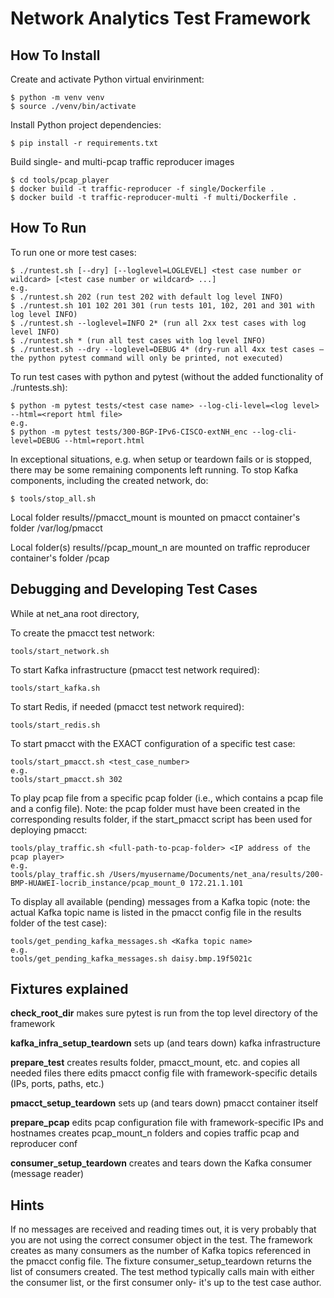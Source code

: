 # Network Analytics Test Framework

## How To Install

Create and activate Python virtual envirinment:
```shell
$ python -m venv venv
$ source ./venv/bin/activate
```

Install Python project dependencies:
```shell
$ pip install -r requirements.txt
```

Build single- and multi-pcap traffic reproducer images
```shell
$ cd tools/pcap_player
$ docker build -t traffic-reproducer -f single/Dockerfile .
$ docker build -t traffic-reproducer-multi -f multi/Dockerfile .
```

## How To Run

To run one or more test cases:
```shell
$ ./runtest.sh [--dry] [--loglevel=LOGLEVEL] <test case number or wildcard> [<test case number or wildcard> ...]
e.g.
$ ./runtest.sh 202 (run test 202 with default log level INFO)
$ ./runtest.sh 101 102 201 301 (run tests 101, 102, 201 and 301 with log level INFO)
$ ./runtest.sh --loglevel=INFO 2* (run all 2xx test cases with log level INFO)
$ ./runtest.sh * (run all test cases with log level INFO)
$ ./runtest.sh --dry --loglevel=DEBUG 4* (dry-run all 4xx test cases – the python pytest command will only be printed, not executed)

```

To run test cases with python and pytest (without the added functionality of ./runtests.sh):
```shell
$ python -m pytest tests/<test case name> --log-cli-level=<log level> --html=<report html file>
e.g.
$ python -m pytest tests/300-BGP-IPv6-CISCO-extNH_enc --log-cli-level=DEBUG --html=report.html

```

In exceptional situations, e.g. when setup or teardown fails or is stopped, there may be some remaining components left running.
To stop Kafka components, including the created network, do:
```shell
$ tools/stop_all.sh

```

Local folder results/<test case>/pmacct_mount is mounted on pmacct container's folder /var/log/pmacct

Local folder(s) results/<test case>/pcap_mount_n are mounted on traffic reproducer container's folder /pcap


## Debugging and Developing Test Cases

While at net_ana root directory,

To create the pmacct test network:
```shell
tools/start_network.sh
```

To start Kafka infrastructure (pmacct test network required):
```shell
tools/start_kafka.sh
```

To start Redis, if needed (pmacct test network required):
```shell
tools/start_redis.sh
```

To start pmacct with the EXACT configuration of a specific test case:
```shell
tools/start_pmacct.sh <test_case_number>
e.g.
tools/start_pmacct.sh 302
```

To play pcap file from a specific pcap folder (i.e., which contains a pcap file and a config file).
Note: the pcap folder must have been created in the corresponding results folder, 
if the start_pmacct script has been used for deploying pmacct:
```shell
tools/play_traffic.sh <full-path-to-pcap-folder> <IP address of the pcap player>
e.g.
tools/play_traffic.sh /Users/myusername/Documents/net_ana/results/200-BMP-HUAWEI-locrib_instance/pcap_mount_0 172.21.1.101
```

To display all available (pending) messages from a Kafka topic
(note: the actual Kafka topic name is listed in the pmacct config file in the results folder of the test case):
```shell
tools/get_pending_kafka_messages.sh <Kafka topic name>
e.g.
tools/get_pending_kafka_messages.sh daisy.bmp.19f5021c
```

## Fixtures explained

**check_root_dir** makes sure pytest is run from the top level directory of the framework

**kafka_infra_setup_teardown** sets up (and tears down) kafka infrastructure

**prepare_test** creates results folder, pmacct_mount, etc. and copies all needed files there 
    edits pmacct config file with framework-specific details (IPs, ports, paths, etc.)

**pmacct_setup_teardown** sets up (and tears down) pmacct container itself

**prepare_pcap** edits pcap configuration file with framework-specific IPs and hostnames
              creates pcap_mount_n folders and copies traffic pcap and reproducer conf

**consumer_setup_teardown** creates and tears down the Kafka consumer (message reader)

## Hints

If no messages are received and reading times out, it is very probably that you are not using the correct consumer
object in the test. The framework creates as many consumers as the number of Kafka topics referenced in the pmacct
config file.
The fixture consumer_setup_teardown returns the list of consumers created. The test method typically calls main with
either the consumer list, or the first consumer only- it's up to the test case author.